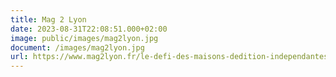 ```yaml
---
title: Mag 2 Lyon
date: 2023-08-31T22:08:51.000+02:00
image: public/images/mag2lyon.jpg
document: /images/mag2lyon.jpg
url: https://www.mag2lyon.fr/le-defi-des-maisons-dedition-independantes/
---
```

